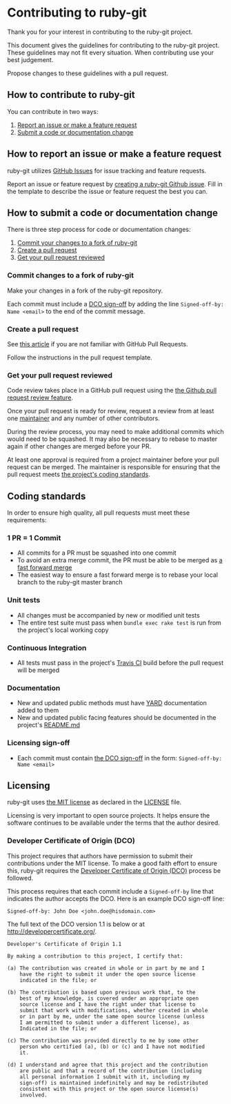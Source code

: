 # Contributing to ruby-git

Thank you for your interest in contributing to the ruby-git project.

This document gives the guidelines for contributing to the ruby-git project.
These guidelines may not fit every situation.  When contributing use your best
judgement.

Propose changes to these guidelines with a pull request.

## How to contribute to ruby-git

You can contribute in two ways:

1. [Report an issue or make a feature request](#how-to-report-an-issue-or-make-a-feature-request)
2. [Submit a code or documentation change](#how-to-submit-a-code-or-documentation-change)

## How to report an issue or make a feature request

ruby-git utilizes [GitHub Issues](https://help.github.com/en/github/managing-your-work-on-github/about-issues)
for issue tracking and feature requests.

Report an issue or feature request by [creating a ruby-git Github issue](https://github.com/ruby-git/ruby-git/issues/new).
Fill in the template to describe the issue or feature request the best you can.

## How to submit a code or documentation change

There is three step process for code or documentation changes:

1. [Commit your changes to a fork of ruby-git](#commit-changes-to-a-fork-of-ruby-git)
2. [Create a pull request](#create-a-pull-request)
3. [Get your pull request reviewed](#get-your-pull-request-reviewed)

### Commit changes to a fork of ruby-git

Make your changes in a fork of the ruby-git repository.

Each commit must include a [DCO sign-off](#developer-certificate-of-origin-dco)
by adding the line `Signed-off-by: Name <email>` to the end of the commit
message.

### Create a pull request

See [this article](https://help.github.com/articles/about-pull-requests/) if you
are not familiar with GitHub Pull Requests.

Follow the instructions in the pull request template.

### Get your pull request reviewed

Code review takes place in a GitHub pull request using the [the Github pull request review feature](https://help.github.com/en/github/collaborating-with-issues-and-pull-requests/about-pull-request-reviews).

Once your pull request is ready for review, request a review from at least one
[maintainer](MAINTAINERS.md) and any number of other contributors.

During the review process, you may need to make additional commits which would
need to be squashed.  It may also be necessary to rebase to master again if other
changes are merged before your PR.

At least one approval is required from a project maintainer before your pull
request can be merged.  The maintainer is responsible for ensuring that the pull
request meets [the project's coding standards](#coding-standards).

## Coding standards

In order to ensure high quality, all pull requests must meet these requirements:

### 1 PR = 1 Commit
  * All commits for a PR must be squashed into one commit
  * To avoid an extra merge commit, the PR must be able to be merged as [a fast forward merge](https://git-scm.com/book/en/v2/Git-Branching-Basic-Branching-and-Merging)
  * The easiest way to ensure a fast forward merge is to rebase your local branch
    to the ruby-git master branch

### Unit tests
  * All changes must be accompanied by new or modified unit tests
  * The entire test suite must pass when `bundle exec rake test` is run from the
    project's local working copy

### Continuous Integration
  * All tests must pass in the project's [Travis CI](https://travis-ci.org/ruby-git/ruby-git)
    build before the pull request will be merged

### Documentation
  * New and updated public methods must have [YARD](https://yardoc.org/)
    documentation added to them
  * New and updated public facing features should be documented in the project's
    [README.md](README.md)

### Licensing sign-off
  * Each commit must contain [the DCO sign-off](#developer-certificate-of-origin-dco)
    in the form:  `Signed-off-by: Name <email>`

## Licensing

ruby-git uses [the MIT license](https://choosealicense.com/licenses/mit/) as
declared in the [LICENSE](LICENSE) file.

Licensing is very important to open source projects. It helps ensure the
software continues to be available under the terms that the author desired.

### Developer Certificate of Origin (DCO)

This project requires that authors have permission to submit their contributions
under the MIT license. To make a good faith effort to ensure this, ruby-git
requires the [Developer Certificate of Origin (DCO)](https://elinux.org/Developer_Certificate_Of_Origin)
process be followed.

This process requires that each commit include a `Signed-off-by` line that
indicates the author accepts the DCO.  Here is an example DCO sign-off line:

```
Signed-off-by: John Doe <john.doe@hisdomain.com>
```

The full text of the DCO version 1.1 is below or at <http://developercertificate.org/>.

```
Developer's Certificate of Origin 1.1

By making a contribution to this project, I certify that:

(a) The contribution was created in whole or in part by me and I
    have the right to submit it under the open source license
    indicated in the file; or

(b) The contribution is based upon previous work that, to the
    best of my knowledge, is covered under an appropriate open
    source license and I have the right under that license to
    submit that work with modifications, whether created in whole
    or in part by me, under the same open source license (unless
    I am permitted to submit under a different license), as
    Indicated in the file; or

(c) The contribution was provided directly to me by some other
    person who certified (a), (b) or (c) and I have not modified
    it.

(d) I understand and agree that this project and the contribution
    are public and that a record of the contribution (including
    all personal information I submit with it, including my
    sign-off) is maintained indefinitely and may be redistributed
    consistent with this project or the open source license(s)
    involved.
```
